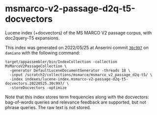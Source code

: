 # msmarco-v2-passage-d2q-t5-docvectors

Lucene index (+docvectors) of the MS MARCO V2 passage corpus, with doc2query-T5 expansions.

This index was generated on 2022/05/25 at Anserini commit [`30c997`](https://github.com/castorini/anserini/commit/30c9974f495a06c94d576d0e9c2c5861515e0e19) on `damiano` with the following command:

```
target/appassembler/bin/IndexCollection -collection MsMarcoV2PassageCollection \
  -generator DefaultLuceneDocumentGenerator -threads 18 \
  -input /scratch2/collections/msmarco/msmarco_v2_passage_d2q-t5/ \
  -index indexes/lucene-index.msmarco-v2-passage-d2q-t5-docvectors.20220525.30c997/ \
  -storeDocvectors -optimize
```

Note that this index stores term frequencies along with the docvectors: bag-of-words queries and relevance feedback are supported, but not phrase queries.
The raw text is not stored.
